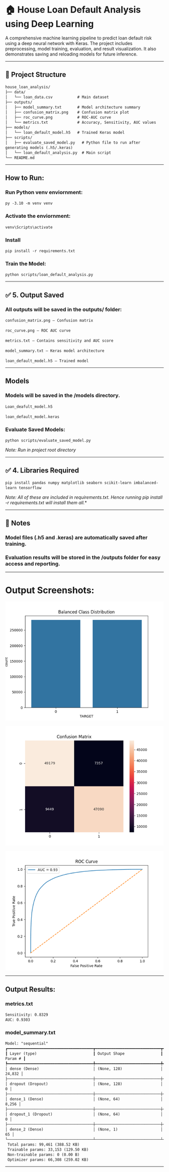 # 🏠 House Loan Default Analysis using Deep Learning

A comprehensive machine learning pipeline to predict loan default risk using a deep neural network with Keras. The project includes preprocessing, model training, evaluation, and result visualization. It also demonstrates saving and reloading models for future inference.

---

## 📁 Project Structure
```
house_loan_analysis/
├── data/
│   └── loan_data.csv           # Main dataset    
├── outputs/
│   ├── model_summary.txt       # Model architecture summary
│   ├── confusion_matrix.png    # Confusion matrix plot
│   ├── roc_curve.png           # ROC-AUC curve
│   └── metrics.txt             # Accuracy, Sensitivity, AUC values
├── models/
│   └── loan_default_model.h5   # Trained Keras model
├── scripts/
│   ├── evaluate_saved_model.py   # Python file to run after generating models (.h5/.keras)
│   └── loan_default_analysis.py  # Main script
└── README.md
```
---

## How to Run:

### Run Python venv enviornment:
```
py -3.10 -m venv venv
```

### Activate the enviornment:
```
venv\Scripts\activate
```

### Install 
```
pip install -r requirements.txt
```

### Train the Model:

```
python scripts/loan_default_analysis.py
```

---

## ✅ 5. Output Saved
### All outputs will be saved in the outputs/ folder:
```
confusion_matrix.png – Confusion matrix

roc_curve.png – ROC AUC curve

metrics.txt – Contains sensitivity and AUC score

model_summary.txt – Keras model architecture

loan_default_model.h5 – Trained model
```
---

## Models

###  Models will be saved in the /models directory.
```
Loan_deafult_model.h5

loan_default_model.keras
```
### Evaluate Saved Models:

```
python scripts/evaluate_saved_model.py
```

*Note: Run in project root directory*

---

## ✅ 4. Libraries Required
```
pip install pandas numpy matplotlib seaborn scikit-learn imbalanced-learn tensorflow
```
**Note: All of these are included in requirements.txt. Hence running *pip* install -r requirements.txt* will install them all.**

---

## 📌 Notes

### Model files (.h5 and .keras) are automatically saved after training.

### Evaluation results will be stored in the /outputs folder for easy access and reporting.

---

# Output Screenshots:

![](/images/class_distribution.png)

![](/images/confusion_matrix.png)

![](/images/roc_curve.png)

---

## Output Results:

### metrics.txt

```
Sensitivity: 0.8329
AUC: 0.9303
```

### model_summary.txt

```
Model: "sequential"
┏━━━━━━━━━━━━━━━━━━━━━━━━━━━━━━━━━━━━━━┳━━━━━━━━━━━━━━━━━━━━━━━━━━━━━┳━━━━━━━━━━━━━━━━━┓
┃ Layer (type)                         ┃ Output Shape                ┃         Param # ┃
┡━━━━━━━━━━━━━━━━━━━━━━━━━━━━━━━━━━━━━━╇━━━━━━━━━━━━━━━━━━━━━━━━━━━━━╇━━━━━━━━━━━━━━━━━┩
│ dense (Dense)                        │ (None, 128)                 │          24,832 │
├──────────────────────────────────────┼─────────────────────────────┼─────────────────┤
│ dropout (Dropout)                    │ (None, 128)                 │               0 │
├──────────────────────────────────────┼─────────────────────────────┼─────────────────┤
│ dense_1 (Dense)                      │ (None, 64)                  │           8,256 │
├──────────────────────────────────────┼─────────────────────────────┼─────────────────┤
│ dropout_1 (Dropout)                  │ (None, 64)                  │               0 │
├──────────────────────────────────────┼─────────────────────────────┼─────────────────┤
│ dense_2 (Dense)                      │ (None, 1)                   │              65 │
└──────────────────────────────────────┴─────────────────────────────┴─────────────────┘
 Total params: 99,461 (388.52 KB)
 Trainable params: 33,153 (129.50 KB)
 Non-trainable params: 0 (0.00 B)
 Optimizer params: 66,308 (259.02 KB)
```
---

